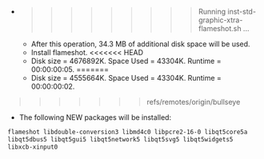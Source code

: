 * >>>>>>>>> Running inst-std-graphic-xtra-flameshot.sh ...
  * After this operation, 34.3 MB of additional disk space will be used.
  * Install flameshot.
<<<<<<< HEAD
  * Disk size = 4676892K. Space Used = 43304K. Runtime = 00:00:00:05.
=======
  * Disk size = 4555664K. Space Used = 43304K. Runtime = 00:00:00:02.
>>>>>>> refs/remotes/origin/bullseye
  * The following NEW packages will be installed:
  ```bash
flameshot libdouble-conversion3 libmd4c0 libpcre2-16-0 libqt5core5a
libqt5dbus5 libqt5gui5 libqt5network5 libqt5svg5 libqt5widgets5
libxcb-xinput0
  ```
